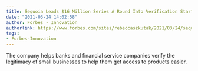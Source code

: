 ```yaml
---
title: Sequoia Leads $16 Million Series A Round Into Verification Startup Middesk
date: "2021-03-24 14:02:58"
author: Forbes - Innovation
authorlink: https://www.forbes.com/sites/rebeccaszkutak/2021/03/24/sequoia-leads-16-million-series-a-round-into-verification-startup-middesk/
tags:
- Forbes-Innovation
---
```

The company helps banks and financial service companies verify the legitimacy of small businesses to help them get access to products easier.